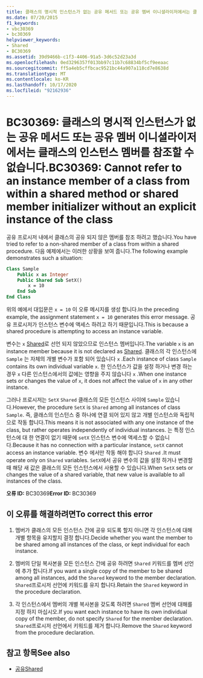 ```yaml
---
title: 클래스의 명시적 인스턴스가 없는 공유 메서드 또는 공유 멤버 이니셜라이저에서는 클래스의 인스턴스 멤버를 참조할 수 없습니다.
ms.date: 07/20/2015
f1_keywords:
- vbc30369
- bc30369
helpviewer_keywords:
- Shared
- BC30369
ms.assetid: 39d9466b-c1f3-4406-91a5-3d6c52d23a3d
ms.openlocfilehash: 0ed3296357f013bb97c11b7c68834bf5cf9eeaac
ms.sourcegitcommit: ff5a4eb5cffbcac9521bc44a907a118cd7e8638d
ms.translationtype: MT
ms.contentlocale: ko-KR
ms.lasthandoff: 10/17/2020
ms.locfileid: "92162936"
---
```

# <a name="bc30369-cannot-refer-to-an-instance-member-of-a-class-from-within-a-shared-method-or-shared-member-initializer-without-an-explicit-instance-of-the-class"></a><span data-ttu-id="190c9-102">BC30369: 클래스의 명시적 인스턴스가 없는 공유 메서드 또는 공유 멤버 이니셜라이저에서는 클래스의 인스턴스 멤버를 참조할 수 없습니다.</span><span class="sxs-lookup"><span data-stu-id="190c9-102">BC30369: Cannot refer to an instance member of a class from within a shared method or shared member initializer without an explicit instance of the class</span></span>

<span data-ttu-id="190c9-103">공유 프로시저 내에서 클래스의 공유 되지 않은 멤버를 참조 하려고 했습니다.</span><span class="sxs-lookup"><span data-stu-id="190c9-103">You have tried to refer to a non-shared member of a class from within a shared procedure.</span></span> <span data-ttu-id="190c9-104">다음 예제에서는 이러한 상황을 보여 줍니다.</span><span class="sxs-lookup"><span data-stu-id="190c9-104">The following example demonstrates such a situation:</span></span>

```vb
Class Sample
    Public x as Integer
    Public Shared Sub SetX()
        x = 10
    End Sub
End Class
```

 <span data-ttu-id="190c9-105">위의 예에서 대입문은 `x = 10` 이 오류 메시지를 생성 합니다.</span><span class="sxs-lookup"><span data-stu-id="190c9-105">In the preceding example, the assignment statement `x = 10` generates this error message.</span></span> <span data-ttu-id="190c9-106">공유 프로시저가 인스턴스 변수에 액세스 하려고 하기 때문입니다.</span><span class="sxs-lookup"><span data-stu-id="190c9-106">This is because a shared procedure is attempting to access an instance variable.</span></span>

 <span data-ttu-id="190c9-107">변수는 `x` [Shared](../modifiers/shared.md)로 선언 되지 않았으므로 인스턴스 멤버입니다.</span><span class="sxs-lookup"><span data-stu-id="190c9-107">The variable `x` is an instance member because it is not declared as [Shared](../modifiers/shared.md).</span></span> <span data-ttu-id="190c9-108">클래스의 각 인스턴스에 `Sample` 는 자체의 개별 변수가 포함 되어 있습니다 `x` .</span><span class="sxs-lookup"><span data-stu-id="190c9-108">Each instance of class `Sample` contains its own individual variable `x`.</span></span> <span data-ttu-id="190c9-109">한 인스턴스가 값을 설정 하거나 변경 하는 경우 `x` 다른 인스턴스에서의 값에는 영향을 주지 않습니다 `x` .</span><span class="sxs-lookup"><span data-stu-id="190c9-109">When one instance sets or changes the value of `x`, it does not affect the value of `x` in any other instance.</span></span>

 <span data-ttu-id="190c9-110">그러나 프로시저는 `SetX` `Shared` 클래스의 모든 인스턴스 사이에 `Sample` 있습니다.</span><span class="sxs-lookup"><span data-stu-id="190c9-110">However, the procedure `SetX` is `Shared` among all instances of class `Sample`.</span></span> <span data-ttu-id="190c9-111">즉, 클래스의 인스턴스 중 하나에 연결 되어 있지 않고 개별 인스턴스와 독립적으로 작동 합니다.</span><span class="sxs-lookup"><span data-stu-id="190c9-111">This means it is not associated with any one instance of the class, but rather operates independently of individual instances.</span></span> <span data-ttu-id="190c9-112">는 특정 인스턴스에 대 한 연결이 없기 때문에 `setX` 인스턴스 변수에 액세스할 수 없습니다.</span><span class="sxs-lookup"><span data-stu-id="190c9-112">Because it has no connection with a particular instance, `setX` cannot access an instance variable.</span></span> <span data-ttu-id="190c9-113">변수 에서만 작동 해야 합니다 `Shared` .</span><span class="sxs-lookup"><span data-stu-id="190c9-113">It must operate only on `Shared` variables.</span></span> <span data-ttu-id="190c9-114">`SetX`에서 공유 변수의 값을 설정 하거나 변경할 때 해당 새 값은 클래스의 모든 인스턴스에서 사용할 수 있습니다.</span><span class="sxs-lookup"><span data-stu-id="190c9-114">When `SetX` sets or changes the value of a shared variable, that new value is available to all instances of the class.</span></span>

 <span data-ttu-id="190c9-115">**오류 ID:** BC30369</span><span class="sxs-lookup"><span data-stu-id="190c9-115">**Error ID:** BC30369</span></span>

## <a name="to-correct-this-error"></a><span data-ttu-id="190c9-116">이 오류를 해결하려면</span><span class="sxs-lookup"><span data-stu-id="190c9-116">To correct this error</span></span>

1. <span data-ttu-id="190c9-117">멤버가 클래스의 모든 인스턴스 간에 공유 되도록 할지 아니면 각 인스턴스에 대해 개별 항목을 유지할지 결정 합니다.</span><span class="sxs-lookup"><span data-stu-id="190c9-117">Decide whether you want the member to be shared among all instances of the class, or kept individual for each instance.</span></span>

2. <span data-ttu-id="190c9-118">멤버의 단일 복사본을 모든 인스턴스 간에 공유 하려면 `Shared` 키워드를 멤버 선언에 추가 합니다.</span><span class="sxs-lookup"><span data-stu-id="190c9-118">If you want a single copy of the member to be shared among all instances, add the `Shared` keyword to the member declaration.</span></span> <span data-ttu-id="190c9-119">`Shared`프로시저 선언에 키워드를 유지 합니다.</span><span class="sxs-lookup"><span data-stu-id="190c9-119">Retain the `Shared` keyword in the procedure declaration.</span></span>

3. <span data-ttu-id="190c9-120">각 인스턴스에서 멤버의 개별 복사본을 갖도록 하려면 `Shared` 멤버 선언에 대해를 지정 하지 마십시오.</span><span class="sxs-lookup"><span data-stu-id="190c9-120">If you want each instance to have its own individual copy of the member, do not specify `Shared` for the member declaration.</span></span> <span data-ttu-id="190c9-121">`Shared`프로시저 선언에서 키워드를 제거 합니다.</span><span class="sxs-lookup"><span data-stu-id="190c9-121">Remove the `Shared` keyword from the procedure declaration.</span></span>

## <a name="see-also"></a><span data-ttu-id="190c9-122">참고 항목</span><span class="sxs-lookup"><span data-stu-id="190c9-122">See also</span></span>

- [<span data-ttu-id="190c9-123">공유</span><span class="sxs-lookup"><span data-stu-id="190c9-123">Shared</span></span>](../modifiers/shared.md)
